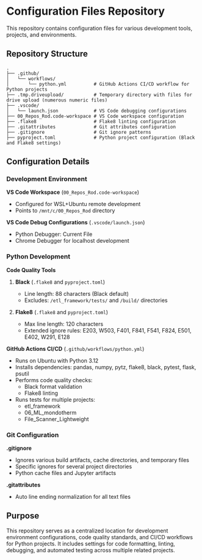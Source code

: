 # Configuration Files Repository

This repository contains configuration files for various development tools, projects, and environments.

## Repository Structure

```
.
├── .github/
│   └── workflows/
│       └── python.yml          # GitHub Actions CI/CD workflow for Python projects
├── .tmp.driveupload/           # Temporary directory with files for drive upload (numerous numeric files)
├── .vscode/
│   └── launch.json             # VS Code debugging configurations
├── 00_Repos_Rod.code-workspace # VS Code workspace configuration
├── .flake8                     # Flake8 linting configuration
├── .gitattributes              # Git attributes configuration
├── .gitignore                  # Git ignore patterns
├── pyproject.toml              # Python project configuration (Black and Flake8 settings)
```

## Configuration Details

### Development Environment

**VS Code Workspace** (`00_Repos_Rod.code-workspace`)
- Configured for WSL+Ubuntu remote development
- Points to `/mnt/c/00_Repos_Rod` directory

**VS Code Debug Configurations** (`.vscode/launch.json`)
- Python Debugger: Current File
- Chrome Debugger for localhost development

### Python Development

**Code Quality Tools**

1. **Black** (`.flake8` and `pyproject.toml`)
   - Line length: 88 characters (Black default)
   - Excludes: `/etl_framework/tests/` and `/build/` directories

2. **Flake8** (`.flake8` and `pyproject.toml`)
   - Max line length: 120 characters
   - Extended ignore rules: E203, W503, F401, F841, F541, F824, E501, E402, W291, E128

**GitHub Actions CI/CD** (`.github/workflows/python.yml`)
- Runs on Ubuntu with Python 3.12
- Installs dependencies: pandas, numpy, pytz, flake8, black, pytest, flask, psutil
- Performs code quality checks:
  - Black format validation
  - Flake8 linting
- Runs tests for multiple projects:
  - etl_framework
  - 06_ML_mondotherm
  - File_Scanner_Lightweight

### Git Configuration

**.gitignore**
- Ignores various build artifacts, cache directories, and temporary files
- Specific ignores for several project directories
- Python cache files and Jupyter artifacts

**.gitattributes**
- Auto line ending normalization for all text files

## Purpose

This repository serves as a centralized location for development environment configurations, code quality standards, and CI/CD workflows for Python projects. It includes settings for code formatting, linting, debugging, and automated testing across multiple related projects.